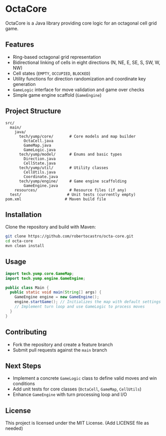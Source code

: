 # OctaCore

OctaCore is a Java library providing core logic for an octagonal cell grid game.

## Features
- Ring-based octagonal grid representation
- Bidirectional linking of cells in eight directions (N, NE, E, SE, S, SW, W, NW)
- Cell states (`EMPTY`, `OCCUPIED`, `BLOCKED`)
- Utility functions for direction randomization and coordinate key generation
- `GameLogic` interface for move validation and game over checks
- Simple game engine scaffold (`GameEngine`)

## Project Structure
```
src/
  main/
    java/
      tech/yump/core/       # Core models and map builder
        OctaCell.java
        GameMap.java
        GameLogic.java
      tech/yump/model/      # Enums and basic types
        Direction.java
        CellState.java
      tech/yump/util/       # Utility classes
        CellUtils.java
        Coordinate.java
      tech/yump/engine/     # Game engine scaffolding
        GameEngine.java
    resources/              # Resource files (if any)
  test/                    # Unit tests (currently empty)
pom.xml                   # Maven build file
```

## Installation
Clone the repository and build with Maven:
```bash
git clone https://github.com/robertocastro/octa-core.git
cd octa-core
mvn clean install
```

## Usage
```java
import tech.yump.core.GameMap;
import tech.yump.engine.GameEngine;

public class Main {
  public static void main(String[] args) {
    GameEngine engine = new GameEngine();
    engine.startGame(); // Initializes the map with default settings
    // Implement turn loop and use GameLogic to process moves
  }
}
```

## Contributing
- Fork the repository and create a feature branch
- Submit pull requests against the `main` branch

## Next Steps
- Implement a concrete `GameLogic` class to define valid moves and win conditions
- Add unit tests for core classes (`OctaCell`, `GameMap`, `CellUtils`)
- Enhance `GameEngine` with turn processing loop and I/O

## License
This project is licensed under the MIT License. (Add LICENSE file as needed)